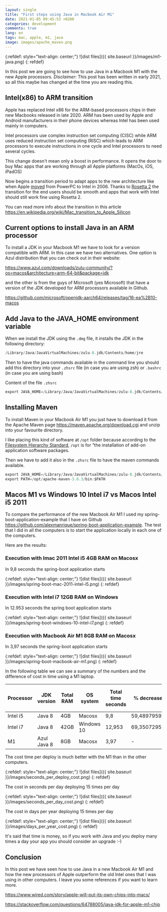 ```yaml
---
layout: single
title: "First steps using Java in Macbook Air M1"
date: 2021-01-05 09:45:53 +0200
categories: development
comments: true
lang: en
tags: mac, apple, m1, java
image: images/apache_maven.png
---
```


{:refdef: style="text-align: center;"}
![dist files]({{ site.baseurl }}/images/m1-java.png)
{: refdef}

In this post we are going to see how to use Java in a Macbook M1 with the new Apple processors. *Disclaimer*: This post has been written in early 2021, so all this maybe has changed at the time you are reading this.

Intel(x86) to ARM transition 
-------------------------------------------
Apple has replaced Intel x86 for the ARM-based processors chips in their new Macbooks released in late 2020. ARM has been used by Apple and Android manufacturers in their phone devices whereas Intel has been used mainly in computers. 

Intel processors use complex instruction set computing (CISC) while ARM uses reduced instruction set computing (RISC) which leads to ARM processors to execute instructions in one cycle and Intel processors to need several cycles. 

This change doesn't mean only a boost in performance. It opens the door to buy Mac apps that are working through all Apple platforms (MacOs, iOS, iPadOS) 

Now begins a transition period to adapt apps to the new architecture like when Apple <a href="https://en.wikipedia.org/wiki/Mac_transition_to_Intel_processors">moved</a> from PowerPC to Intel in 2006. Thanks to <a href="https://developer.apple.com/documentation/apple_silicon/about_the_rosetta_translation_environment">Rosetta 2</a> the transition for the end users should be smooth and apps that work with Intel should still work fine using Rosetta 2.

You can read more info about the transition in this article <a href="https://en.wikipedia.org/wiki/Mac_transition_to_Apple_Silicon">https://en.wikipedia.org/wiki/Mac_transition_to_Apple_Silicon</a>

Current options to install Java in an ARM processor
--------------------------------------------
To install a JDK in your Macbook M1 we have to look for a version compatible with ARM. In this case we have two alternatives. One option is Azul distribution that you can check out in their website:

<a href="https://www.azul.com/downloads/zulu-community/?os=macos&architecture=arm-64-bit&package=jdk">https://www.azul.com/downloads/zulu-community/?os=macos&architecture=arm-64-bit&package=jdk</a>

and the other is from the guys of Microsoft (yes Microsoft) that have a version of the JDK developed for ARM processors available in Github.

<a href="https://github.com/microsoft/openjdk-aarch64/releases/tag/16-ea%2B10-macos">https://github.com/microsoft/openjdk-aarch64/releases/tag/16-ea%2B10-macos</a>


Add Java to the JAVA_HOME environment variable
-----------------------------------------------------
When we install the JDK using the `.dmg` file, it installs the JDK in the following directory:

```java
/Library/Java/JavaVirtualMachines/zulu-8.jdk/Contents/home/jre
```
Then to have the java commands available in the command line you should add this directory into your `.zhsrc` file (in case you are using zsh) or `.bashrc` (in case you are using bash) 

Content of the file `.zhsrc`

```java
export JAVA_HOME=/Library/Java/JavaVirtualMachines/zulu-8.jdk/Contents/home/jre
```

Installing Maven
----------------------------
To install Maven in your Macbook Air M1 you just have to download it from the Apache Maven page <a href="https://maven.apache.org/download.cgi">https://maven.apache.org/download.cgi</a> and unzip into your favourite directory. 

I like placing this kind of software at `/opt` folder because according to the <a href="https://www.pathname.com/fhs/pub/fhs-2.3.html#OPTADDONAPPLICATIONSOFTWAREPACKAGES">Filesystem Hierarchy Standard</a>, `/opt` is for “the installation of add-on application software packages. 

Then we have to add it also in the `.zhsrc` file to have the maven commands available. 

```java
export JAVA_HOME=/Library/Java/JavaVirtualMachines/zulu-8.jdk/Contents/home/jre
export PATH=/opt/apache-maven-3.6.3/bin:$PATH
```

Macos M1 vs Windows 10 Intel i7 vs Macos Intel i5 2011 
--------------------------------------------------------
To compare the performance of the new Macbook Air M1 I used my spring-boot-application-example that I have on Github <a href="https://github.com/alexmanrique/spring-boot-application-example">https://github.com/alexmanrique/spring-boot-application-example</a>. The test that I did in all the computers is to start the application locally in each one of the computers.

Here are the results:

### Execution with Imac 2011 Intel i5 4GB RAM on Macosx

In 9,8 seconds the spring-boot application starts

{:refdef: style="text-align: center;"}
![dist files]({{ site.baseurl }}/images/spring-boot-mac-2011-intel-i5.png)
{: refdef}

### Execution with Intel i7 12GB RAM on Windows 

In 12.953 seconds the spring boot application starts

{:refdef: style="text-align: center;"}
![dist files]({{ site.baseurl }}/images/spring-boot-windows-10-intel-i7.png)
{: refdef}

### Execution with Macbook Air M1 8GB RAM on Macosx

In 3,97 seconds the spring-boot application starts  

{:refdef: style="text-align: center;"}
![dist files]({{ site.baseurl }}/images/spring-boot-macbook-air-m1.png)
{: refdef}

In the following table we can see a summary of the numbers and the difference of cost in time using a M1 laptop. 

|Processor |	JDK version	|Total RAM|	OS system|	Total time seconds|	% decrease|	Number times per day |	1 day time cost |	1 month time cost |	1 year time cost|	days per year cost |
| ----------- | ----------- |----------- | ------ | ----------- | ----------- |----------- | ------ |----------- | ----------- |----------- | 
|Intel i5	|Java 8 |	4GB|	Macosx|	9,8	|59,48979592|	15	|147|	2940	|35280	|9,8|
|Intel i7|	Java 8 |42GB|	Windows 10	|12,953|	69,35072956	|15	|194,295	|3885,9|	46630,8	|12,953|
|M1|	Azul Java 8	|8GB|	Macosx|	3,97|	-	|15	|59,55|	1191|	14292|	3,97|

The cost time per deploy is much better with the M1 than in the other computers.

{:refdef: style="text-align: center;"}
![dist files]({{ site.baseurl }}/images/seconds_per_deploy_cost.png)
{: refdef}

The cost in seconds per day deploying 15 times per day 

{:refdef: style="text-align: center;"}
![dist files]({{ site.baseurl }}/images/seconds_per_day_cost.png)
{: refdef}

The cost in days per year deploying 15 times per day 

{:refdef: style="text-align: center;"}
![dist files]({{ site.baseurl }}/images/days_per_year_cost.png)
{: refdef}

It's said that time is money, so if you work with Java and you deploy many times a day your app you should consider an upgrade :-)

Conclusion
--------------
In this post we have seen how to use Java in a new Macbook Air M1 and how the new processors of Apple outperform the old Intel ones that I was using in other computers. I leave you some references if you want to learn more.

<a href="https://www.wired.com/story/apple-will-put-its-own-chips-into-macs/">https://www.wired.com/story/apple-will-put-its-own-chips-into-macs/</a>

<a href="https://stackoverflow.com/questions/64788005/java-jdk-for-apple-m1-chip">https://stackoverflow.com/questions/64788005/java-jdk-for-apple-m1-chip</a>
